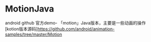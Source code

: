 # MotionJava
android github  官方demo- 「motion」Java版本，主要是一些动画的操作
[kotion版本源码]https://github.com/android/animation-samples/tree/master/Motion
